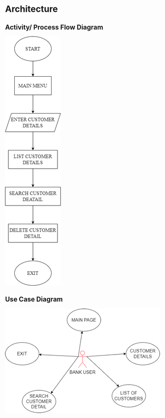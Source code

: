 # Architecture

## Activity/ Process Flow Diagram
![alt text](https://github.com/Dilip170501/M1_Bank_Management/blob/main/2_Architecture/Flowchart.drawio.png)
## Use Case Diagram
![alt text](https://github.com/Dilip170501/M1_Bank_Management/blob/main/2_Architecture/Usecasediagram.drawio.png)

